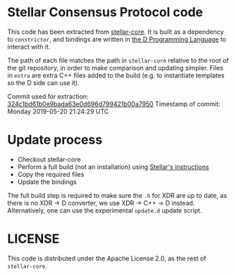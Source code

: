 # Stellar Consensus Protocol code

This code has been extracted from [stellar-core](https://github.com/stellar/stellar-core).
It is built as a dependency to `constrictor`, and bindings are written in [the D Programming Language](https://dlang.org/) to interact with it.

The path of each file matches the path in `stellar-core` relative to the root of the git repository, in order to make comparison and updating simpler.
Files in `extra` are extra C++ files added to the build (e.g. to instantiate templates so the D side can use it).

Commit used for extraction: [324c1bd61b0e9bada63e0d696d799421b00a7950](https://github.com/stellar/stellar-core/commit/324c1bd61b0e9bada63e0d696d799421b00a7950)
Timestamp of commit: Monday 2019-05-20 21:24:29 UTC

# Update process

- Checkout stellar-core
- Perform a full build (not an installation) using [Stellar's instructions](https://github.com/stellar/stellar-core/blob/master/INSTALL.md)
- Copy the required files
- Update the bindings

The full build step is required to make sure the `.h` for XDR are up to date, as there is no XDR -> D converter, we use XDR -> C++ -> D instead.
Alternatively, one can use the experimental `update.d` update script.

# LICENSE

This code is distributed under the Apache License 2.0, as the rest of `stellar-core`.
